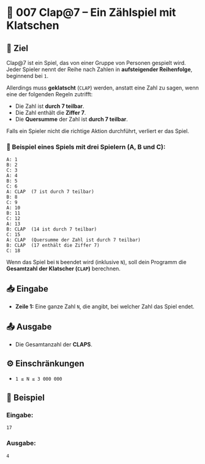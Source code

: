 # 👏 007 Clap@7 – Ein Zählspiel mit Klatschen

## 🎯 Ziel
Clap@7 ist ein Spiel, das von einer Gruppe von Personen gespielt wird.  
Jeder Spieler nennt der Reihe nach Zahlen in **aufsteigender Reihenfolge**, beginnend bei `1`.  

Allerdings muss **geklatscht** (`CLAP`) werden, anstatt eine Zahl zu sagen, wenn eine der folgenden Regeln zutrifft:

- Die Zahl ist **durch 7 teilbar**.
- Die Zahl enthält die **Ziffer 7**.
- Die **Quersumme** der Zahl ist **durch 7 teilbar**.

Falls ein Spieler nicht die richtige Aktion durchführt, verliert er das Spiel.

### 🔢 Beispiel eines Spiels mit drei Spielern (A, B und C):

```
A: 1
B: 2
C: 3
A: 4
B: 5
C: 6
A: CLAP  (7 ist durch 7 teilbar)
B: 8
C: 9
A: 10
B: 11
C: 12
A: 13
B: CLAP  (14 ist durch 7 teilbar)
C: 15
A: CLAP  (Quersumme der Zahl ist durch 7 teilbar)
B: CLAP  (17 enthält die Ziffer 7)
C: 18
```

Wenn das Spiel bei `N` beendet wird (inklusive `N`), soll dein Programm die **Gesamtzahl der Klatscher (`CLAP`)** berechnen.

## 📥 Eingabe
- **Zeile 1:** Eine ganze Zahl `N`, die angibt, bei welcher Zahl das Spiel endet.

## 📤 Ausgabe
- Die Gesamtanzahl der **CLAPS**.

## ⚙️ Einschränkungen
- `1 ≤ N ≤ 3 000 000`

## 📌 Beispiel

### Eingabe:
```
17
```

### Ausgabe:
```
4
```

